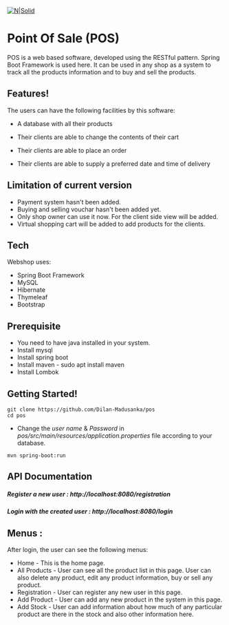 [![N|Solid](https://bgasparotto.com/wp-content/uploads/2017/12/spring-boot-logo.png)]()
# Point Of Sale (POS)
POS is a web based software, developed using the RESTful pattern. Spring Boot Framework is used here. It can be used in any shop as a system to track all the products information and to buy and sell the products.

## Features!
The users can have the following facilities by this software:
  - A database with all their products
  
  - Their clients are able to change the contents of their cart
  - Their clients are able to place an order
  - Their clients are able to supply a preferred date and time of delivery

## Limitation of current version
  - Payment system hasn't been added.
  - Buying and selling vouchar hasn't been added yet.
  - Only shop owner can use it now. For the client side view will be added.
  - Virtual shopping cart will be added to add products for the clients.

## Tech
Webshop uses:
* Spring Boot Framework
* MySQL
* Hibernate
* Thymeleaf
* Bootstrap

## Prerequisite
  - You need to have java installed in your system.
  - Install mysql
  - Install spring boot
  - Install maven - sudo apt install maven
  - Install Lombok
  
## Getting Started!
```
git clone https://github.com/Dilan-Madusanka/pos
cd pos
```
  - Change the *user name* & *Password* in *pos/src/main/resources/application.properties* file according to your database.
```
mvn spring-boot:run
```
## API Documentation
##### Register a new user : http://localhost:8080/registration
##### Login with the created user : http://localhost:8080/login
## Menus :
After login, the user can see the following menus:
* Home - This is the home page.
* All Products - User can see all the product list in this page. User can also delete any product, edit any product information, buy or sell any product.
* Registration - User can register any new user in this page.
* Add Product - User can add any new product in the system in this page.
* Add Stock - User can add information about how much of any particular product are there in the stock and also other information here.
